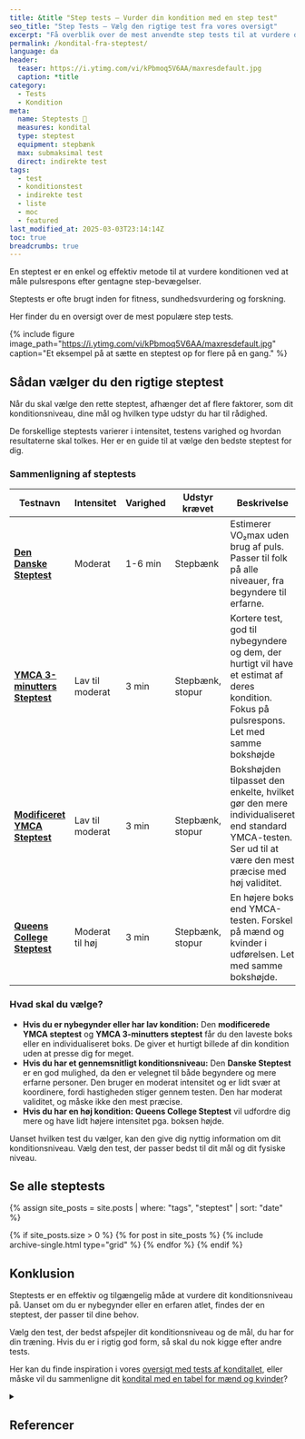 ```yaml
---
title: &title "Step tests – Vurder din kondition med en step test"
seo_title: "Step Tests – Vælg den rigtige test fra vores oversigt"
excerpt: "Få overblik over de mest anvendte step tests til at vurdere din kondition og vælg den rigtige steptest for dig."
permalink: /kondital-fra-steptest/
language: da
header:
  teaser: https://i.ytimg.com/vi/kPbmoq5V6AA/maxresdefault.jpg
  caption: *title
category:
  - Tests
  - Kondition
meta:
  name: Steptests 📝
  measures: kondital
  type: steptest
  equipment: stepbænk
  max: submaksimal test
  direct: indirekte test
tags:
  - test
  - konditionstest
  - indirekte test
  - liste
  - moc
  - featured
last_modified_at: 2025-03-03T23:14:14Z
toc: true
breadcrumbs: true
---
```


En steptest er en enkel og effektiv metode til at vurdere konditionen ved at måle pulsrespons efter gentagne step-bevægelser.

Steptests er ofte brugt inden for fitness, sundhedsvurdering og forskning.

Her finder du en oversigt over de mest populære step tests.

{% include figure image_path="https://i.ytimg.com/vi/kPbmoq5V6AA/maxresdefault.jpg" caption="Et eksempel på at sætte en steptest op for flere på en gang." %}

## Sådan vælger du den rigtige steptest

Når du skal vælge den rette steptest, afhænger det af flere faktorer, som dit konditionsniveau, dine mål og hvilken type udstyr du har til rådighed.

De forskellige steptests varierer i intensitet, testens varighed og hvordan resultaterne skal tolkes. Her er en guide til at vælge den bedste steptest for dig.

### Sammenligning af steptests

| Testnavn                    | Intensitet        | Varighed       | Udstyr krævet      |  Beskrivelse                                                                                                                                  |
|-----------------------------|-------------------|----------------|--------------------|----------------------------------------------------------------------------------------------------------------------------------------------|
| **[Den Danske Steptest](/den-danske-steptest/)**      | Moderat           | 1-6 min      | Stepbænk     | Estimerer VO₂max uden brug af puls. Passer til folk på alle niveauer, fra begyndere til erfarne.                                      |
| **[YMCA 3-minutters Steptest](/ymca-3-minutters-steptest/)**| Lav til moderat   | 3 min          | Stepbænk, stopur     | Kortere test, god til nybegyndere og dem, der hurtigt vil have et estimat af deres kondition. Fokus på pulsrespons. Let med samme bokshøjde                          |
| **[Modificeret YMCA Steptest](/ymca-modified-steptest/)**| Lav til moderat   | 3 min        | Stepbænk, stopur     | Bokshøjden tilpasset den enkelte, hvilket gør den mere individualiseret end standard YMCA-testen. Ser ud til at være den mest præcise med høj validitet.                |
| **[Queens College Steptest](/queens-college-step-test/)**  | Moderat til høj   | 3 min        | Stepbænk, stopur     | En højere boks end YMCA-testen. Forskel på mænd og kvinder i udførelsen. Let med samme bokshøjde.    |

### Hvad skal du vælge?

- **Hvis du er nybegynder eller har lav kondition:** Den **modificerede YMCA steptest** og **YMCA 3-minutters steptest** får du den laveste boks eller en individualiseret boks. De giver et hurtigt billede af din kondition uden at presse dig for meget.
- **Hvis du har et gennemsnitligt konditionsniveau:** Den **Danske Steptest** er en god mulighed, da den er velegnet til både begyndere og mere erfarne personer. Den bruger en moderat intensitet og er lidt svær at koordinere, fordi hastigheden stiger gennem testen. Den har moderat validitet, og måske ikke den mest præcise. 
- **Hvis du har en høj kondition:** **Queens College Steptest** vil udfordre dig mere og have lidt højere intensitet pga. boksen højde.

Uanset hvilken test du vælger, kan den give dig nyttig information om dit konditionsniveau. Vælg den test, der passer bedst til dit mål og dit fysiske niveau.

## Se alle steptests

{% assign site_posts = site.posts | where: "tags", "steptest" | sort: "date" %}

<div class="feature__wrapper" markdown="1">

{% if site_posts.size > 0 %}
  {% for post in site_posts %}
    {% include archive-single.html type="grid" %}
  {% endfor %}
{% endif %}

</div>

## Konklusion

Steptests er en effektiv og tilgængelig måde at vurdere dit konditionsniveau på. Uanset om du er nybegynder eller en erfaren atlet, findes der en steptest, der passer til dine behov.

Vælg den test, der bedst afspejler dit konditionsniveau og de mål, du har for din træning. Hvis du er i rigtig god form, så skal du nok kigge efter andre tests.

Her kan du finde inspiration i vores [oversigt med tests af konditallet](/kondition/tests/), eller måske vil du sammenligne dit [kondital med en tabel for mænd og kvinder](/kondital/)?

<details markdown="1" class="references">
  <summary><h2 id="references">Referencer</h2></summary>

- Bennett, H., Parfitt, G., Davison, K., & Eston, R. (2016). Validity of Submaximal Step Tests to Estimate Maximal Oxygen Uptake in Healthy Adults. Sports Medicine (Auckland, N.Z.), 46(5), 737–750. <https://doi.org/10.1007/s40279-015-0445-1>
</details>
